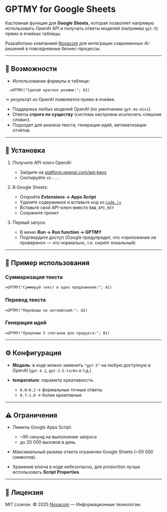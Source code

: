# GPTMY for Google Sheets

Кастомная функция для **Google Sheets**, которая позволяет напрямую использовать OpenAI API и получать ответы моделей (например `gpt-5`) прямо в ячейках таблицы.

Разработано компанией [Novacom](https://novacom.ru) для интеграции современных AI-решений в повседневные бизнес-процессы.

---

## 🚀 Возможности

- Использование формулы в таблице:
```excel
  =GPTMY("Сделай краткое резюме:"; A1)
````

→ результат из OpenAI появляется прямо в ячейке.

* Поддержка любых моделей OpenAI (по умолчанию `gpt-4o-mini`).
* Ответы **строго по существу** (система настроена исключать «лишние слова»).
* Подходит для анализа текста, генерации идей, автоматизации отчётов.

---

## 🔧 Установка

1. Получите API-ключ OpenAI:

    * Зайдите на [platform.openai.com/api-keys](https://platform.openai.com/api-keys)
    * Скопируйте `sk-...`

2. В Google Sheets:

    * Откройте **Extensions → Apps Script**
    * Удалите содержимое и вставьте код из [`Code.js`](Code.js)
    * Вставьте свой API-ключ вместо `ВАШ_API_KEY`
    * Сохраните проект

3. Первый запуск:

    * В меню **Run → Run function → GPTMY**
    * Подтвердите доступ (Google предупредит, что «приложение не проверено» — это нормально, т.к. скрипт локальный)

---

## 📖 Пример использования

### Суммаризация текста

```
=GPTMY("Суммируй текст в одно предложение:"; A1)
```

### Перевод текста

```
=GPTMY("Переведи на английский:"; A2)
```

### Генерация идей

```
=GPTMY("Предложи 5 слоганов для продукта:"; B1)
```

---

## ⚙️ Конфигурация

* **Модель**: в коде можно заменить `"gpt-5"` на любую доступную в OpenAI (`gpt-4.1`, `gpt-3.5-turbo` и т.д.)
* **temperature**: параметр креативности.

    * `0.0–0.3` → формальные точные ответы
    * `0.7–1.0` → более креативные

---

## ⚠️ Ограничения

* Лимиты Google Apps Script:

    * \~90 секунд на выполнение запроса
    * до 20 000 вызовов в день
* Максимальный размер ответа ограничен Google Sheets (\~50 000 символов).
* Хранение ключа в коде небезопасно, для production лучше использовать **Script Properties**.

---

## 📜 Лицензия

MIT License.
© 2025 [Novacom](https://novacom.ru) — Информационные технологии.

